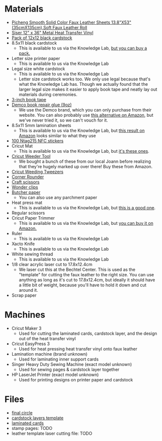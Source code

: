 # Materials

- [Picheng Smooth Solid Color Faux Leather Sheets 13.8"X53"(35cmX135cm),Soft Faux Leather Roll](https://www.amazon.com/dp/B09ZB26K19?amp=&crid=2MI2UCXOBTIJ4&th=1)
- [Siser 12" x 36" Metal Heat Transfer Vinyl](https://www.joann.com/siser-12in-x-36in-metal-heat-transfer-vinyl/18669226.html)
- [Pack of 12x12 black cardstock](https://www.joann.com/40-sheet-12in-x-12in-black-solid-core-cardstock-paper-pack-by-park-lane/17297391.html)
- 8.5x11 black cardstock
  - This is available to us via the Knowledge Lab, [but you can buy a pack.](https://www.joann.com/50-sheet-8.5in-x-11in-black-solid-core-cardstock-paper-pack-by-park-lane/16774465.html)
- Letter size printer paper
  - This is available to us via the Knowledge Lab
- Legal size white cardstock
  - This is available to us via the Knowledge Lab
  - Letter size cardstock works too. We only use legal because that's what the Knowledge Lab has. Though we actually found that the larger legal size makes it easier to apply book tape and neatly lay out materials during ceremonies.
- [3-inch book tape](https://a.co/d/fYijjoO)
- [Demco book repair glue (9oz)](https://www.demco.com/demco-reg-norbond-trade-liquid-plastic-adhesive-glue)
  - We use the Demco brand, which you can only purchase from their website. You can also probably use [this alternative on Amazon](https://a.co/d/fyeSDRr), but we've never tried it, so we can't vouch for it.
- 8.5x11 5mm lamination sheets
  - This is available to us via the Knowledge Lab, but [this result on Amazon](https://a.co/d/ajiOzw9) looks similar to what they use
- [100 Ntag215 NFC stickers](https://a.co/d/9JDpLAY)
- Cricut Mat
  - This is available to us via the Knowledge Lab, but [it's these ones](https://a.co/d/aZWOABL).
- [Cricut Weeder Tool](https://a.co/d/12KpJyC)
  - We bought a bunch of these from our local Joann before realizing that they're hugely marked up over there! Buy these from Amazon.
- [Cricut Weeding Tweezers](https://a.co/d/dsz49RZ)
- [Corner Rounder](https://a.co/d/fPIrw2R)
- [Craft scissors](https://www.joann.com/singer-4.75in-craft-scissors-with-comfort-grip/18557652.html)
- [Wonder clips](https://a.co/d/bLAhxb1)
- [Butcher paper](https://a.co/d/diT9jAl)
  - You can also use any parchment paper
- Heat press mat
  - This is available to us via the Knowledge Lab, but [this is a good one](https://a.co/d/eghgwoA).
- Regular scissors
- Cricut Paper Trimmer
  - This is available to us via the Knowledge Lab, but [you can buy it on Amazon.](https://a.co/d/b7VGXfK)
- Ruler
  - This is available to us via the Knowledge Lab
- Xacto Knife
  - This is available to us via the Knowledge Lab
- White sewing thread
  - This is available to us via the Knowledge Lab
- 1/8 clear acrylic laser cut to 17.8x12.4cm
  - We laser cut this at the Bechtel Center. This is used as the "template" for cutting the faux leather to the right size. You can use anything as long as it's cut to 17.8x12.4cm, but ideally it should have a little bit of weight, because you'll have to hold it down and cut around it.
- Scrap paper

# Machines

- Cricut Maker 3
  - Used for cutting the laminated cards, cardstock layer, and the design out of the heat transfer vinyl
- Cricut EasyPress 3
  - Used for heat pressing heat transfer vinyl onto faux leather
- Lamination machine (brand unknown)
  - Used for laminating inner support cards
- Singer Heavy Duty Sewing Machine (exact model unknown)
  - Used for sewing pages & cardstock layer together
- HP LaserJet Printer (exact model unknown)
  - Used for printing designs on printer paper and cardstock

# Files

- [final circle](https://design.cricut.com/#/landing/project-detail/65b01499c0054073ce1e8c31)
- [cardstock layers template](https://design.cricut.com/#/landing/project-detail/65b13683ac4d171a1415fd32)
- [laminated cards](https://design.cricut.com/#/landing/project-detail/65b1adf57814d93c7661d8aa)
- stamp pages: TODO
- leather template laser cutting file: TODO
